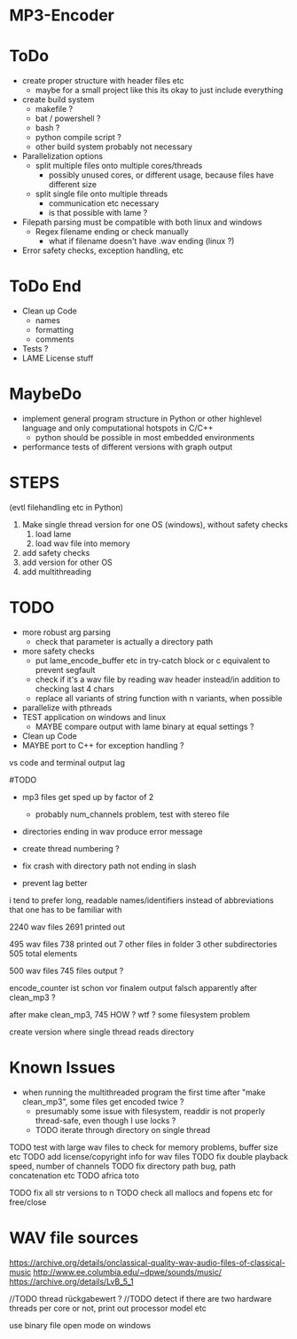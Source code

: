 # MP3-Encoder

# ToDo
* create proper structure with header files etc
    * maybe for a small project like this its okay to just include everything
* create build system
    * makefile ?
    * bat / powershell ?
    * bash ?
    * python compile script ?
    * other build system probably not necessary
* Parallelization options
    * split multiple files onto multiple cores/threads
        - possibly unused cores, or different usage, because files have different size
    * split single file onto multiple threads
        - communication etc necessary
        - is that possible with lame ?
* Filepath parsing must be compatible with both linux and windows
    * Regex filename ending or check manually
        * what if filename doesn't have .wav ending (linux ?)
* Error safety checks, exception handling, etc



# ToDo End
* Clean up Code
    * names
    * formatting
    * comments
* Tests ?
* LAME License stuff



# MaybeDo
* implement general program structure in Python or other highlevel language and only computational hotspots in C/C++
    * python should be possible in most embedded environments
* performance tests of different versions with graph output


# STEPS

(evtl filehandling etc in Python)
1. Make single thread version for one OS (windows), without safety checks
    1. load lame
    2. load wav file into memory
2. add safety checks
3. add version for other OS
4. add multithreading


# TODO
+ more robust arg parsing
    + check that parameter is actually a directory path
+ more safety checks
    + put lame_encode_buffer etc in try-catch block or c equivalent to prevent segfault
    + check if it's a wav file by reading wav header instead/in addition to checking last 4 chars
    + replace all variants of string function with n variants, when possible
+ parallelize with pthreads
+ TEST application on windows and linux
    + MAYBE compare output with lame binary at equal settings ?
+ Clean up Code
+ MAYBE port to C++ for exception handling ?




vs code and terminal output lag


#TODO
+ mp3 files get sped up by factor of 2
    + probably num_channels problem, test with stereo file

+ directories ending in wav produce error message
+ create thread numbering ?
+ fix crash with directory path not ending in slash
+ prevent lag better


i tend to prefer long, readable names/identifiers instead of abbreviations that one has to be familiar with

2240 wav files
2691 printed out

495 wav files
738 printed out
7 other files in folder
3 other subdirectories
505 total elements

500 wav files
745 files output ?


encode_counter ist schon vor finalem output falsch
apparently after clean_mp3 ?

after make clean_mp3, 745 
HOW ? wtf ?
some filesystem problem

create version where single thread reads directory

# Known Issues
+ when running the multithreaded program the first time after "make clean_mp3", some files get encoded twice ?
    + presumably some issue with filesystem, readdir is not properly thread-safe, even though I use locks ?
    + TODO iterate through directory on single thread


TODO test with large wav files to check for memory problems, buffer size etc
TODO add license/copyright info for wav files
TODO fix double playback speed, number of channels
TODO fix directory path bug, path concatenation etc
TODO africa toto

TODO fix all str versions to n
TODO check all mallocs and fopens etc for free/close


# WAV file sources
https://archive.org/details/onclassical-quality-wav-audio-files-of-classical-music
http://www.ee.columbia.edu/~dpwe/sounds/music/
https://archive.org/details/LvB_5_1


 //TODO thread rückgabewert ?
  //TODO detect if there are two hardware threads per core or not, print out processor model etc

use binary file open mode on windows
